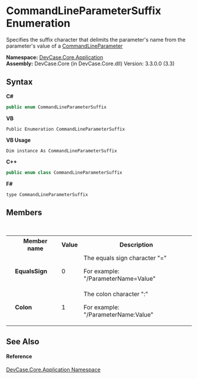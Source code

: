 # CommandLineParameterSuffix Enumeration
 

Specifies the suffix character that delimits the parameter's name from the parameter's value of a <a href="T_DevCase_Core_Application_CommandLineParameter">CommandLineParameter</a>

**Namespace:**&nbsp;<a href="N_DevCase_Core_Application">DevCase.Core.Application</a><br />**Assembly:**&nbsp;DevCase.Core (in DevCase.Core.dll) Version: 3.3.0.0 (3.3)

## Syntax

**C#**<br />
``` C#
public enum CommandLineParameterSuffix
```

**VB**<br />
``` VB
Public Enumeration CommandLineParameterSuffix
```

**VB Usage**<br />
``` VB Usage
Dim instance As CommandLineParameterSuffix
```

**C++**<br />
``` C++
public enum class CommandLineParameterSuffix
```

**F#**<br />
``` F#
type CommandLineParameterSuffix
```


## Members
&nbsp;<table><tr><th></th><th>Member name</th><th>Value</th><th>Description</th></tr><tr><td /><td target="F:DevCase.Core.Application.CommandLineParameterSuffix.EqualsSign">**EqualsSign**</td><td>0</td><td>The equals sign character "=" 

 For example: "/ParameterName=Value"</td></tr><tr><td /><td target="F:DevCase.Core.Application.CommandLineParameterSuffix.Colon">**Colon**</td><td>1</td><td>The colon character ":" 

 For example: "/ParameterName:Value"</td></tr></table>

## See Also


#### Reference
<a href="N_DevCase_Core_Application">DevCase.Core.Application Namespace</a><br />